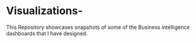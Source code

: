 # Visualizations-
This Repository showcases snapshots of some of the Business intelligence dashboards that I have designed.

